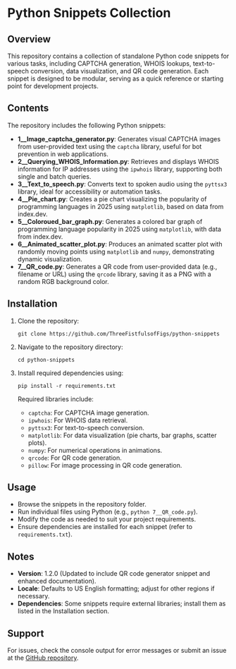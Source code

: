 # Python Snippets Collection

## Overview

This repository contains a collection of standalone Python code snippets for various tasks, including CAPTCHA generation, WHOIS lookups, text-to-speech conversion, data visualization, and QR code generation. Each snippet is designed to be modular, serving as a quick reference or starting point for development projects.

## Contents

The repository includes the following Python snippets:

- **1__Image_captcha_generator.py**: Generates visual CAPTCHA images from user-provided text using the `captcha` library, useful for bot prevention in web applications.
- **2__Querying_WHOIS_Information.py**: Retrieves and displays WHOIS information for IP addresses using the `ipwhois` library, supporting both single and batch queries.
- **3__Text_to_speech.py**: Converts text to spoken audio using the `pyttsx3` library, ideal for accessibility or automation tasks.
- **4__Pie_chart.py**: Creates a pie chart visualizing the popularity of programming languages in 2025 using `matplotlib`, based on data from index.dev.
- **5__Coloroued_bar_graph.py**: Generates a colored bar graph of programming language popularity in 2025 using `matplotlib`, with data from index.dev.
- **6__Animated_scatter_plot.py**: Produces an animated scatter plot with randomly moving points using `matplotlib` and `numpy`, demonstrating dynamic visualization.
- **7__QR_code.py**: Generates a QR code from user-provided data (e.g., filename or URL) using the `qrcode` library, saving it as a PNG with a random RGB background color.

## Installation

1. Clone the repository:
   ```
   git clone https://github.com/ThreeFistfulsofFigs/python-snippets
   ```

2. Navigate to the repository directory:
   ```
   cd python-snippets
   ```

3. Install required dependencies using:
   ```
   pip install -r requirements.txt
   ```
   Required libraries include:
   - `captcha`: For CAPTCHA image generation.
   - `ipwhois`: For WHOIS data retrieval.
   - `pyttsx3`: For text-to-speech conversion.
   - `matplotlib`: For data visualization (pie charts, bar graphs, scatter plots).
   - `numpy`: For numerical operations in animations.
   - `qrcode`: For QR code generation.
   - `pillow`: For image processing in QR code generation.

## Usage

- Browse the snippets in the repository folder.
- Run individual files using Python (e.g., `python 7__QR_code.py`).
- Modify the code as needed to suit your project requirements.
- Ensure dependencies are installed for each snippet (refer to `requirements.txt`).

## Notes

- **Version**: 1.2.0 (Updated to include QR code generator snippet and enhanced documentation).
- **Locale**: Defaults to US English formatting; adjust for other regions if necessary.
- **Dependencies**: Some snippets require external libraries; install them as listed in the Installation section.

## Support

For issues, check the console output for error messages or submit an issue at the [GitHub repository](https://github.com/ThreeFistfulsofFigs/python-snippets).